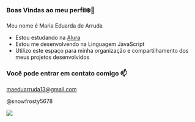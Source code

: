 ### Boas Vindas ao meu perfil❄️🌵

Meu nome é Maria Eduarda de Arruda 

- Estou estudando na [Alura](https://www.alura.com.br)
- Estou me desenvolvendo na Linguagem JavaScript
- Utilizo este espaço para minha organização e compartilhamento dos meus projetos desenvolvidos

### Você pode entrar em contato comigo 📫

maeduarruda13@gmail.com 

@snowfrosty5678

![](https://media1.tenor.com/m/jk9o9QXHlmAAAAAd/waving-goodbye.gif)
